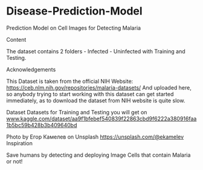 # Disease-Prediction-Model
Prediction Model on Cell Images for Detecting Malaria

Content

The dataset contains 2 folders - Infected - Uninfected with Training and Testing.

Acknowledgements

This Dataset is taken from the official NIH Website: https://ceb.nlm.nih.gov/repositories/malaria-datasets/ And uploaded here, so anybody trying to start working with this dataset can get started immediately, as to download the dataset from NIH website is quite slow.

Dataset
Datasets for Training and Testing you will get on www.kaggle.com/dataset/aa9f1bfebef540839f22863cbd9f6222a380916faa1b5bc59b428b3b409640bd

Photo by Егор Камелев on Unsplash https://unsplash.com/@ekamelev
Inspiration

Save humans by detecting and deploying Image Cells that contain Malaria or not!
